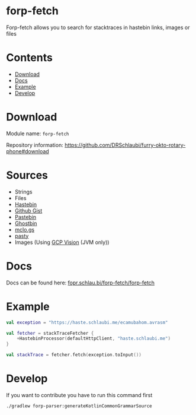 # forp-fetch

Forp-fetch allows you to search for stacktraces in hastebin links, images or files

# Contents

- [Download](#download)
- [Docs](#docs)
- [Example](#example)
- [Develop](#develop)

# Download

Module name: `forp-fetch`

Repository information: https://github.com/DRSchlaubi/furry-okto-rotary-phone#download

# Sources

- Strings
- Files
- [Hastebin](https://github.com/seejohnrun/haste-server)
- [Github Gist](https://gist.github.com)
- [Pastebin](https://www.pastebin.com)
- [Ghostbin](https://ghostbin.co)
- [mclo.gs](https://mclo.gs)
- [pasty](https://paste.pelkum.dev)
- Images (Using [GCP Vision](https://cloud.google.com/vision) (JVM only))

# Docs

Docs can be found
here: [fopr.schlau.bi/forp-fetch/forp-fetch](https://fopr.schlau.bi/fopr-fetch/forp-fetch)

# Example

```kotlin
val exception = "https://haste.schlaubi.me/ecamubahom.avrasm"

val fetcher = stackTraceFetcher {
    +HastebinProcessor(defaultHttpClient, "haste.schlaubi.me")
}

val stackTrace = fetcher.fetch(exception.toInput())
```

# Develop

If you want to contribute you have to run this command first

```bash
./gradlew forp-parser:generateKotlinCommonGrammarSource
```
